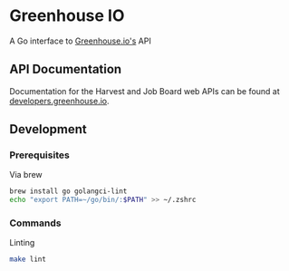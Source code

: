 # Greenhouse IO

A Go interface to [Greenhouse.io's](https://app.greenhouse.io/jobboard/jsonp_instructions) API

## API Documentation

Documentation for the Harvest and Job Board web APIs can be found at [developers.greenhouse.io](https://developers.greenhouse.io).

## Development

### Prerequisites

Via brew

```bash
brew install go golangci-lint
echo "export PATH=~/go/bin/:$PATH" >> ~/.zshrc
```

### Commands

Linting

```bash
make lint
```
